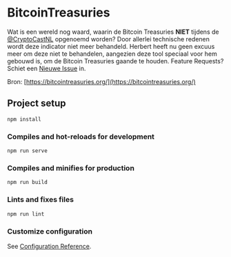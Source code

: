 # BitcoinTreasuries
Wat is een wereld nog waard, waarin de Bitcoin Treasuries **NIET** tijdens de [@CryptoCastNL](https://www.twitter.com/CryptoCastNL) opgenoemd worden? Door allerlei technische redenen wordt deze indicator niet meer behandeld. Herbert heeft nu geen excuus meer om deze niet te behandelen, aangezien deze tool speciaal voor hem gebouwd is, om de Bitcoin Treasuries gaande te houden.
Feature Requests? Schiet een [Nieuwe Issue](https://github.com/ronspierings/BitcoinTreasuries/issues/new) in.

Bron:
[https://bitcointreasuries.org/](https://bitcointreasuries.org/)



## Project setup
```
npm install
```

### Compiles and hot-reloads for development
```
npm run serve
```

### Compiles and minifies for production
```
npm run build
```

### Lints and fixes files
```
npm run lint
```

### Customize configuration
See [Configuration Reference](https://cli.vuejs.org/config/).
